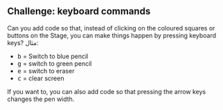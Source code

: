 ## Challenge: keyboard commands

Can you add code so that, instead of clicking on the coloured squares or buttons on the Stage, you can make things happen by pressing keyboard keys? مثال:

+ <kbd>b</kbd> = Switch to blue pencil
+ <kbd>g</kbd> = switch to green pencil
+ <kbd>e</kbd> = switch to eraser
+ <kbd>c</kbd> = clear screen

If you want to, you can also add code so that pressing the arrow keys changes the pen width.